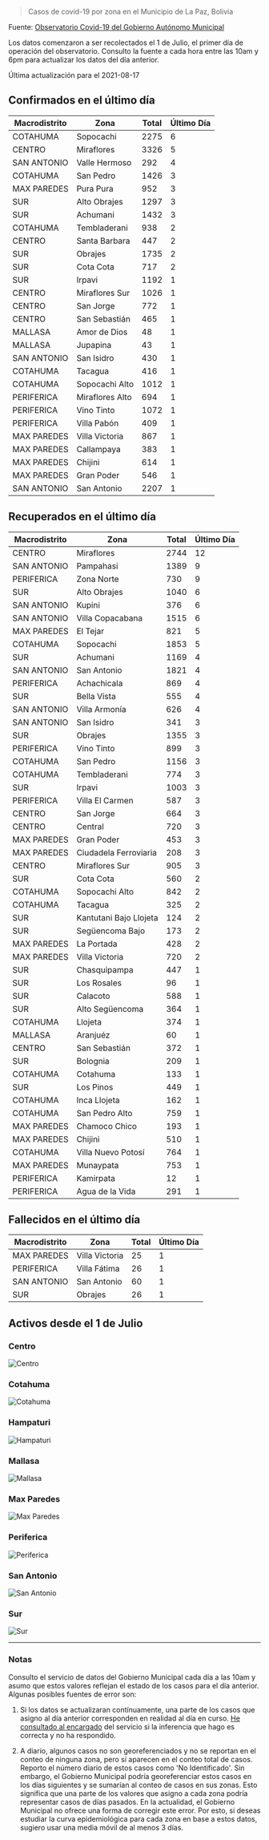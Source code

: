 > Casos de covid-19 por zona en el Municipio de La Paz, Bolivia

Fuente: [Observatorio Covid-19 del Gobierno Autónomo Municipal](http://observatoriocovid19.lapaz.bo/observatorio/index.php/datos-abiertos-covid)

Los datos comenzaron a ser recolectados el 1 de Julio, el primer día de operación del observatorio. Consulto la fuente a cada hora entre las 10am y 6pm para actualizar los datos del día anterior.

Última actualización para el 2021-08-17

## Confirmados en el último día

| Macrodistrito   | Zona            |   Total |   Último Día |
|-----------------|-----------------|---------|--------------|
| COTAHUMA        | Sopocachi       |    2275 |            6 |
| CENTRO          | Miraflores      |    3326 |            5 |
| SAN ANTONIO     | Valle Hermoso   |     292 |            4 |
| COTAHUMA        | San Pedro       |    1426 |            3 |
| MAX PAREDES     | Pura Pura       |     952 |            3 |
| SUR             | Alto Obrajes    |    1297 |            3 |
| SUR             | Achumani        |    1432 |            3 |
| COTAHUMA        | Tembladerani    |     938 |            2 |
| CENTRO          | Santa Barbara   |     447 |            2 |
| SUR             | Obrajes         |    1735 |            2 |
| SUR             | Cota Cota       |     717 |            2 |
| SUR             | Irpavi          |    1192 |            1 |
| CENTRO          | Miraflores Sur  |    1026 |            1 |
| CENTRO          | San Jorge       |     772 |            1 |
| CENTRO          | San Sebastián   |     465 |            1 |
| MALLASA         | Amor de Dios    |      48 |            1 |
| MALLASA         | Jupapina        |      43 |            1 |
| SAN ANTONIO     | San Isidro      |     430 |            1 |
| COTAHUMA        | Tacagua         |     416 |            1 |
| COTAHUMA        | Sopocachi Alto  |    1012 |            1 |
| PERIFERICA      | Miraflores Alto |     694 |            1 |
| PERIFERICA      | Vino Tinto      |    1072 |            1 |
| PERIFERICA      | Villa Pabón     |     409 |            1 |
| MAX PAREDES     | Villa Victoria  |     867 |            1 |
| MAX PAREDES     | Callampaya      |     383 |            1 |
| MAX PAREDES     | Chijini         |     614 |            1 |
| MAX PAREDES     | Gran Poder      |     546 |            1 |
| SAN ANTONIO     | San Antonio     |    2207 |            1 |

## Recuperados en el último día

| Macrodistrito   | Zona                   |   Total |   Último Día |
|-----------------|------------------------|---------|--------------|
| CENTRO          | Miraflores             |    2744 |           12 |
| SAN ANTONIO     | Pampahasi              |    1389 |            9 |
| PERIFERICA      | Zona Norte             |     730 |            9 |
| SUR             | Alto Obrajes           |    1040 |            6 |
| SAN ANTONIO     | Kupini                 |     376 |            6 |
| SAN ANTONIO     | Villa Copacabana       |    1515 |            6 |
| MAX PAREDES     | El Tejar               |     821 |            5 |
| COTAHUMA        | Sopocachi              |    1853 |            5 |
| SUR             | Achumani               |    1169 |            4 |
| SAN ANTONIO     | San Antonio            |    1821 |            4 |
| PERIFERICA      | Achachicala            |     869 |            4 |
| SUR             | Bella Vista            |     555 |            4 |
| SAN ANTONIO     | Villa Armonía          |     626 |            4 |
| SAN ANTONIO     | San Isidro             |     341 |            3 |
| SUR             | Obrajes                |    1355 |            3 |
| PERIFERICA      | Vino Tinto             |     899 |            3 |
| COTAHUMA        | San Pedro              |    1156 |            3 |
| COTAHUMA        | Tembladerani           |     774 |            3 |
| SUR             | Irpavi                 |    1003 |            3 |
| PERIFERICA      | Villa El Carmen        |     587 |            3 |
| CENTRO          | San Jorge              |     664 |            3 |
| CENTRO          | Central                |     720 |            3 |
| MAX PAREDES     | Gran Poder             |     453 |            3 |
| MAX PAREDES     | Ciudadela Ferroviaria  |     208 |            3 |
| CENTRO          | Miraflores Sur         |     905 |            3 |
| SUR             | Cota Cota              |     560 |            2 |
| COTAHUMA        | Sopocachi Alto         |     842 |            2 |
| COTAHUMA        | Tacagua                |     325 |            2 |
| SUR             | Kantutani Bajo Llojeta |     124 |            2 |
| SUR             | Següencoma Bajo        |     173 |            2 |
| MAX PAREDES     | La Portada             |     428 |            2 |
| MAX PAREDES     | Villa Victoria         |     720 |            2 |
| SUR             | Chasquipampa           |     447 |            1 |
| SUR             | Los Rosales            |      96 |            1 |
| SUR             | Calacoto               |     588 |            1 |
| SUR             | Alto Següencoma        |     364 |            1 |
| COTAHUMA        | Llojeta                |     374 |            1 |
| MALLASA         | Aranjuéz               |      60 |            1 |
| CENTRO          | San Sebastián          |     372 |            1 |
| SUR             | Bolognia               |     209 |            1 |
| COTAHUMA        | Cotahuma               |     133 |            1 |
| SUR             | Los Pinos              |     449 |            1 |
| COTAHUMA        | Inca Llojeta           |     162 |            1 |
| COTAHUMA        | San Pedro Alto         |     759 |            1 |
| MAX PAREDES     | Chamoco Chico          |     193 |            1 |
| MAX PAREDES     | Chijini                |     510 |            1 |
| COTAHUMA        | Villa Nuevo Potosí     |     764 |            1 |
| MAX PAREDES     | Munaypata              |     753 |            1 |
| PERIFERICA      | Kamirpata              |      12 |            1 |
| PERIFERICA      | Agua de la Vida        |     291 |            1 |

## Fallecidos en el último día

| Macrodistrito   | Zona           |   Total |   Último Día |
|-----------------|----------------|---------|--------------|
| MAX PAREDES     | Villa Victoria |      25 |            1 |
| PERIFERICA      | Villa Fátima   |      26 |            1 |
| SAN ANTONIO     | San Antonio    |      60 |            1 |
| SUR             | Obrajes        |      26 |            1 |

## Activos desde el 1 de Julio

### Centro

![Centro](plots/activos_centro.png)

### Cotahuma

![Cotahuma](plots/activos_cotahuma.png)

### Hampaturi

![Hampaturi](plots/activos_hampaturi.png)

### Mallasa

![Mallasa](plots/activos_mallasa.png)

### Max Paredes

![Max Paredes](plots/activos_max_paredes.png)

### Periferica

![Periferica](plots/activos_periferica.png)

### San Antonio

![San Antonio](plots/activos_san_antonio.png)

### Sur

![Sur](plots/activos_sur.png)

---

### Notas

Consulto el servicio de datos del Gobierno Municipal cada día a las 10am y asumo que estos valores reflejan el estado de los casos para el día anterior. Algunas posibles fuentes de error son:

1. Si los datos se actualizaran contínuamente, una parte de los casos que asigno al día anterior corresponden en realidad al día en curso. [He consultado al encargado](https://twitter.com/mauforonda/status/1278727234765959168) del servicio si la inferencia que hago es correcta y no ha respondido.

2. A diario, algunos casos no son georeferenciados y no se reportan en el conteo de ninguna zona, pero sí aparecen en el conteo total de casos. Reporto el número diario de estos casos como 'No Identificado'.  Sin embargo, el Gobierno Municipal podría georeferenciar estos casos en los días siguientes y se sumarían al conteo de casos en sus zonas. Esto significa que una parte de los valores que asigno a cada zona podría representar casos de días pasados. En la actualidad, el Gobierno Municipal no ofrece una forma de corregir este error. Por esto, si deseas estudiar la curva epidemiológica para cada zona en base a estos datos, sugiero usar una media móvil de al menos 3 días.